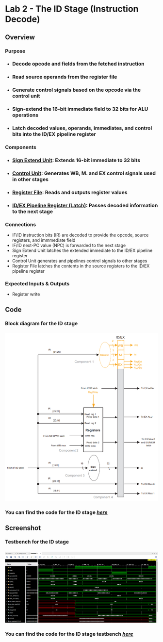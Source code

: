 # Lab 2 - The ID Stage (Instruction Decode)

## Overview
### Purpose
- ### Decode opcode and fields from the fetched instruction
- ### Read source operands from the register file
- ### Generate control signals based on the opcode via the control unit
- ### Sign-extend the 16-bit immediate field to 32 bits for ALU operations
- ### Latch decoded values, operands, immediates, and control bits into the ID/EX pipeline register
### Components
- ### [**Sign Extend Unit**](https://github.com/fctanglao/ComputerArchitectureLabs/blob/main/Lab%202/sign_extend.v)**:** Extends 16-bit immediate to 32 bits
- ### [**Control Unit**](https://github.com/fctanglao/ComputerArchitectureLabs/blob/main/Lab%202/control.v)**:** Generates WB, M. and EX control signals used in other stages
- ### [**Register File**](https://github.com/fctanglao/ComputerArchitectureLabs/blob/main/Lab%202/reg_file.v)**:** Reads and outputs register values
- ### [**ID/EX Pipeline Register (Latch)**](https://github.com/fctanglao/ComputerArchitectureLabs/blob/main/Lab%202/id_ex_latch.v)**:** Passes decoded information to the next stage
### Connections
- IF/ID instruction bits (IR) are decoded to provide the opcode, source registers, and immmediate field
- IF/ID next-PC value (NPC) is forwarded to the next stage
- Sign Extend Unit latches the extended immediate to the ID/EX pipeline register
- Control Unit generates and pipelines control signals to other stages
- Register File latches the contents in the source registers to the ID/EX pipeline register
### Expected Inputs & Outputs
- Register write 

## Code
### Block diagram for the ID stage
### ![Testbench](https://github.com/fctanglao/ComputerArchitectureLabs/blob/main/Lab%202/id%20stage%20block%20diagram.png)
### You can find the code for the ID stage [*here*](https://github.com/fctanglao/ComputerArchitectureLabs/blob/main/Lab%202/id_stage.v)

## Screenshot
### Testbench for the ID stage
### ![Testbench](https://github.com/fctanglao/ComputerArchitectureLabs/blob/main/Lab%202/id%20stage%20testbench.png)
### You can find the code for the ID stage testbench [*here*](https://github.com/fctanglao/ComputerArchitectureLabs/blob/main/Lab%202/id_stage_tb.v)
